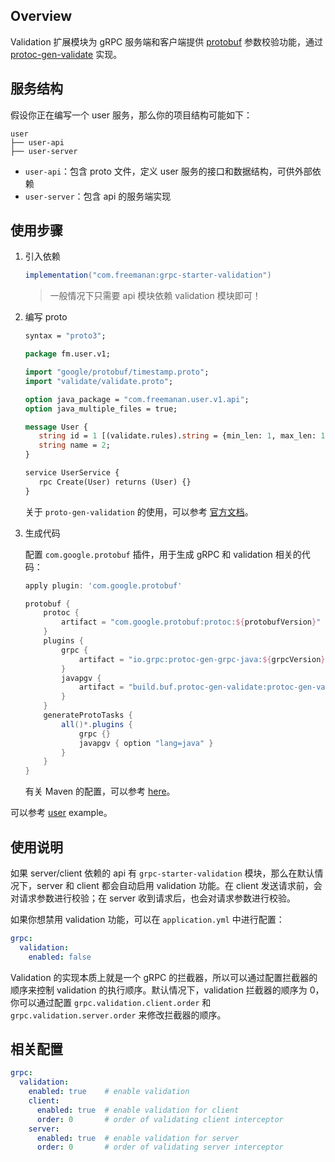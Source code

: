 ## Overview

Validation 扩展模块为 gRPC 服务端和客户端提供 [protobuf](https://developers.google.com/protocol-buffers)
参数校验功能，通过 [protoc-gen-validate](https://github.com/bufbuild/protoc-gen-validate) 实现。

## 服务结构

假设你正在编写一个 user 服务，那么你的项目结构可能如下：

```text
user
├── user-api
├── user-server
```

- `user-api`：包含 proto 文件，定义 user 服务的接口和数据结构，可供外部依赖
- `user-server`：包含 api 的服务端实现

## 使用步骤

1. 引入依赖

    ```groovy
    implementation("com.freemanan:grpc-starter-validation")
    ```

   > 一般情况下只需要 api 模块依赖 validation 模块即可！

2. 编写 proto

   ```protobuf
   syntax = "proto3";
   
   package fm.user.v1;
   
   import "google/protobuf/timestamp.proto";
   import "validate/validate.proto";
   
   option java_package = "com.freemanan.user.v1.api";
   option java_multiple_files = true;
   
   message User {
      string id = 1 [(validate.rules).string = {min_len: 1, max_len: 100}];
      string name = 2;
   }
   
   service UserService {
      rpc Create(User) returns (User) {}
   }
   ```

   关于 `proto-gen-validation` 的使用，可以参考 [官方文档](https://github.com/bufbuild/protoc-gen-validate)。

3. 生成代码

   配置 `com.google.protobuf` 插件，用于生成 gRPC 和 validation 相关的代码：

   ```groovy
   apply plugin: 'com.google.protobuf'
   
   protobuf {
       protoc {
           artifact = "com.google.protobuf:protoc:${protobufVersion}"
       }
       plugins {
           grpc {
               artifact = "io.grpc:protoc-gen-grpc-java:${grpcVersion}"
           }
           javapgv {
               artifact = "build.buf.protoc-gen-validate:protoc-gen-validate:${pgvVersion}"
           }
       }
       generateProtoTasks {
           all()*.plugins {
               grpc {}
               javapgv { option "lang=java" }
           }
       }
   }
   ```

   有关 Maven 的配置，可以参考 [here](https://github.com/bufbuild/protoc-gen-validate#java)。

可以参考 [user](https://github.com/DanielLiu1123/grpc-starter/tree/main/examples/user) example。

## 使用说明

如果 server/client 依赖的 api 有 `grpc-starter-validation` 模块，那么在默认情况下，server 和 client 都会自动启用
validation 功能。在 client 发送请求前，会对请求参数进行校验；在 server 收到请求后，也会对请求参数进行校验。

如果你想禁用 validation 功能，可以在 `application.yml` 中进行配置：

```yaml
grpc:
  validation:
    enabled: false
```

Validation 的实现本质上就是一个 gRPC 的拦截器，所以可以通过配置拦截器的顺序来控制 validation 的执行顺序。默认情况下，validation
拦截器的顺序为 0，你可以通过配置 `grpc.validation.client.order` 和 `grpc.validation.server.order` 来修改拦截器的顺序。

## 相关配置

```yaml
grpc:
  validation:
    enabled: true    # enable validation
    client:
      enabled: true  # enable validation for client
      order: 0       # order of validating client interceptor
    server:
      enabled: true  # enable validation for server
      order: 0       # order of validating server interceptor
```
